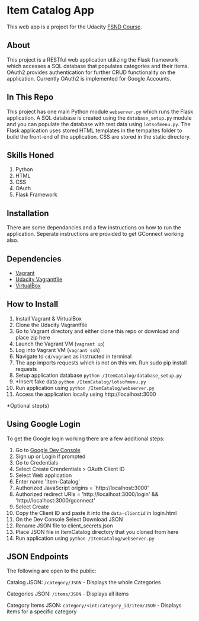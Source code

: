 # Item Catalog App
This web app is a project for the Udacity [FSND Course](https://www.udacity.com/course/full-stack-web-developer-nanodegree--nd004).

## About
This project is a RESTful web application utilizing the Flask framework which accesses a SQL database that populates categories and their items. OAuth2 provides authentication for further CRUD functionality on the application. Currently OAuth2 is implemented for Google Accounts.

## In This Repo
This project has one main Python module `webserver.py` which runs the Flask application. A SQL database is created using the `database_setup.py` module and you can populate the database with test data using `lotsofmenu.py`.
The Flask application uses stored HTML templates in the tempaltes folder to build the front-end of the application. CSS are stored in the static directory.

## Skills Honed
1. Python
2. HTML
3. CSS
4. OAuth
5. Flask Framework

## Installation
There are some dependancies and a few instructions on how to run the application.
Seperate instructions are provided to get GConnect working also.

## Dependencies
- [Vagrant](https://www.vagrantup.com/)
- [Udacity Vagrantfile](https://github.com/udacity/fullstack-nanodegree-vm)
- [VirtualBox](https://www.virtualbox.org/wiki/Downloads)

## How to Install
1. Install Vagrant & VirtualBox
2. Clone the Udacity Vagrantfile
3. Go to Vagrant directory and either clone this repo or download and place zip here
3. Launch the Vagrant VM (`vagrant up`)
4. Log into Vagrant VM (`vagrant ssh`)
5. Navigate to `cd/vagrant` as instructed in terminal
6. The app imports requests which is not on this vm. Run sudo pip install requests
7. Setup application database `python /ItemCatalog/database_setup.py`
8. *Insert fake data `python /ItemCatalog/lotsofmenu.py`
9. Run application using `python /ItemCatalog/webserver.py`
10. Access the application locally using http://localhost:3000

*Optional step(s)

## Using Google Login
To get the Google login working there are a few additional steps:

1. Go to [Google Dev Console](https://console.developers.google.com)
2. Sign up or Login if prompted
3. Go to Credentials
4. Select Create Crendentials > OAuth Client ID
5. Select Web application
6. Enter name 'Item-Catalog'
7. Authorized JavaScript origins = 'http://localhost:3000'
8. Authorized redirect URIs = 'http://localhost:3000/login' && 'http://localhost:3000/gconnect'
9. Select Create
10. Copy the Client ID and paste it into the `data-clientid` in login.html
11. On the Dev Console Select Download JSON
12. Rename JSON file to client_secrets.json
13. Place JSON file in ItemCatalog directory that you cloned from here
14. Run application using `python /ItemCatalog/webserver.py`

## JSON Endpoints
The following are open to the public:

Catalog JSON: `/category/JSON`
    - Displays the whole Categories

Categories JSON: `/items/JSON`
    - Displays all items

Category Items JSON: `category/<int:category_id/item/JSON`
    - Displays items for a specific category
